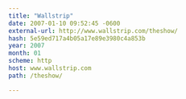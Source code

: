 ```yaml
---
title: "Wallstrip"
date: 2007-01-10 09:52:45 -0600
external-url: http://www.wallstrip.com/theshow/
hash: 5e59ed717a4b05a17e89e3980c4a853b
year: 2007
month: 01
scheme: http
host: www.wallstrip.com
path: /theshow/

---
```



